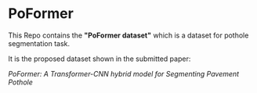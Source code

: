 # PoFormer

This Repo contains the **"PoFormer dataset"** which is a dataset for pothole segmentation task. 

It is the proposed dataset shown in the submitted paper: 

*PoFormer: A Transformer-CNN hybrid model for Segmenting Pavement Pothole*

